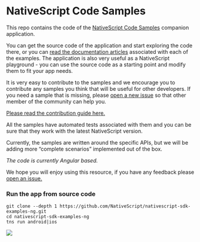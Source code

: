 # NativeScript Code Samples

This repo contains the code of the [NativeScript Code Samples](http://docs.nativescript.org/angular/code-samples/overview.html) companion application.

You can get the source code of the application and start exploring the code there, or you can [read the documentation  articles](http://docs.nativescript.org/angular/code-samples/overview.html) associated with each of the examples. The application is also very useful as a NativeScript playground - you can use the source code as a starting point and modify them to fit your app needs.

It is very easy to contribute to the samples and we encourage you to contribute any samples you think that will be useful for other developers. If you need a sample that is missing, please [open a new issue](https://github.com/NativeScript/nativescript-sdk-examples-ng/issues) so that other member of the community can help you.

[Please read the contribution guide here.](https://github.com/NativeScript/nativescript-sdk-examples-ng/blob/master/CONTRIBUTE.md)

All the samples have automated tests associated with them and you can be sure that they work with the latest NativeScript version.

Currently, the samples are written around the specific APIs, but we will be adding more “complete scenarios” implemented out of the box.

*The code is currently Angular based.*

We hope you will enjoy using this resource, if you have any feedback please [open an issue.](https://github.com/NativeScript/nativescript-sdk-examples-ng/issues)

### Run the app from source code
```
git clone --depth 1 https://github.com/NativeScript/nativescript-sdk-examples-ng.git
cd nativescript-sdk-examples-ng
tns run android|ios
```

![](https://ga-beacon.appspot.com/UA-111455-24/nativescript/nativescript-code-samples-ng?pixel)
